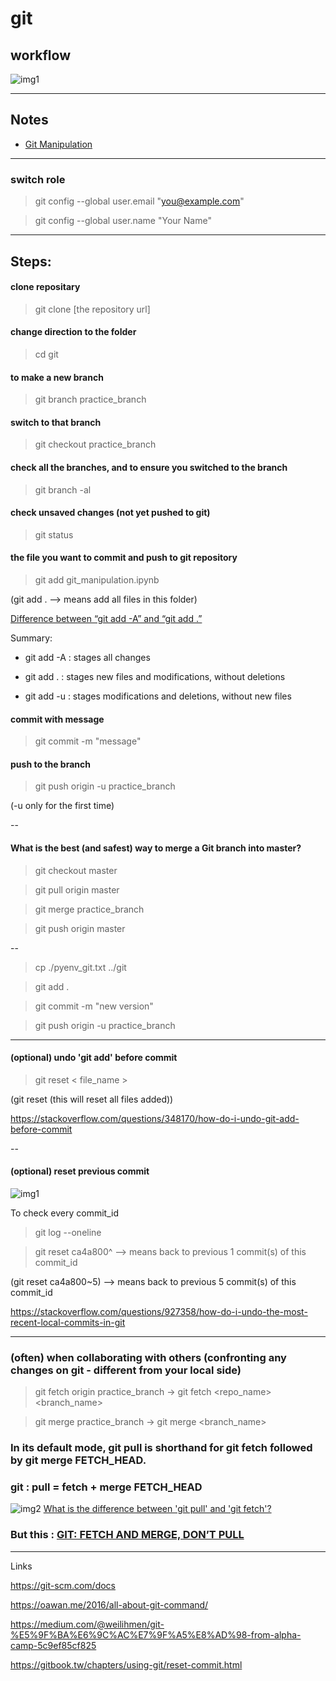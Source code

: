 # git

## workflow
![img1](https://miro.medium.com/proxy/0*psCSE-BxW3zn4Ya1.png)

---

## Notes
- [Git Manipulation](http://nbviewer.jupyter.org/github/jshuang0520/git/blob/master/git_manipulation.ipynb)

---

### switch role

> git config --global user.email "you@example.com"

> git config --global user.name "Your Name"

---

## Steps:

#### clone repositary
> git clone [the repository url]

#### change direction to the folder
> cd git

#### to make a new branch
> git branch practice_branch

#### switch to that branch
> git checkout practice_branch

#### check all the branches, and to ensure you switched to the branch
> git branch -al

#### check unsaved changes (not yet pushed to git)
> git status

#### the file you want to commit and push to git repository
> git add git_manipulation.ipynb

(git add .  --> means add all files in this folder)

[Difference between “git add -A” and “git add .”](https://stackoverflow.com/questions/572549/difference-between-git-add-a-and-git-add)

Summary:

- git add -A  : stages all changes

- git add .   : stages new files and modifications, without deletions

- git add -u  : stages modifications and deletions, without new files


#### commit with message
> git commit -m "message"

#### push to the branch
> git push origin -u practice_branch

(-u only for the first time)


--


#### What is the best (and safest) way to merge a Git branch into master?
> git checkout master

> git pull origin master

> git merge practice_branch

> git push origin master



--


> cp ./pyenv_git.txt ../git

> git add .

> git commit -m "new version"

> git push origin -u practice_branch



---

#### (optional) undo 'git add' before commit

> git reset < file_name >

(git reset (this will reset all files added))

https://stackoverflow.com/questions/348170/how-do-i-undo-git-add-before-commit

--

#### (optional) reset previous commit

![img1](https://www.git-tower.com/learn/media/pages/git/faq/undo-last-commit/-885409906-1575572522/02-reset-concept.png)

To check every commit_id

> git log --oneline

> git reset ca4a800^  --> means back to previous 1 commit(s) of this commit_id

(git reset ca4a800~5) --> means back to previous 5 commit(s) of this commit_id

https://stackoverflow.com/questions/927358/how-do-i-undo-the-most-recent-local-commits-in-git

---

### (often) when collaborating with others (confronting any changes on git - different from your local side)
> git fetch origin practice_branch  ->  git fetch <repo_name> <branch_name>

> git merge practice_branch ->  git merge <branch_name>

### In its default mode, git pull is shorthand for git fetch followed by git merge FETCH_HEAD.

### git : pull = fetch + merge FETCH_HEAD

![img2](https://i.stack.imgur.com/zUInQ.png)
[What is the difference between 'git pull' and 'git fetch'?](https://stackoverflow.com/questions/292357/what-is-the-difference-between-git-pull-and-git-fetch)

### But this : [GIT: FETCH AND MERGE, DON’T PULL](https://longair.net/blog/2009/04/16/git-fetch-and-merge/)

---

Links

https://git-scm.com/docs

https://oawan.me/2016/all-about-git-command/

https://medium.com/@weilihmen/git-%E5%9F%BA%E6%9C%AC%E7%9F%A5%E8%AD%98-from-alpha-camp-5c9ef85cf825

https://gitbook.tw/chapters/using-git/reset-commit.html
